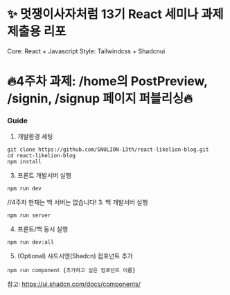 # ✨ 멋쟁이사자처럼 13기 React 세미나 과제 제출용 리포

Core: React + Javascript
Style: Tailwindcss + Shadcnui

# 🔥4주차 과제: /home의 PostPreview, /signin, /signup 페이지 퍼블리싱🔥

### Guide
1. 개발환경 세팅
```
git clone https://github.com/SNULION-13th/react-likelion-blog.git
cd react-likelion-blog
npm install 
```

3. 프론트 개발서버 실행
```
npm run dev
```

//4주차 현재는 백 서버는 없습니다!
3. 백 개발서버 실행
```
npm run server
```
4. 프론트/백 동시 실행
```
npm run dev:all
```
5. (Optional) 샤드시엔(Shadcn) 컴포넌트 추가
```
npm run component {추가하고 싶은 컴포넌트 이름}
```
참고: https://ui.shadcn.com/docs/components/
